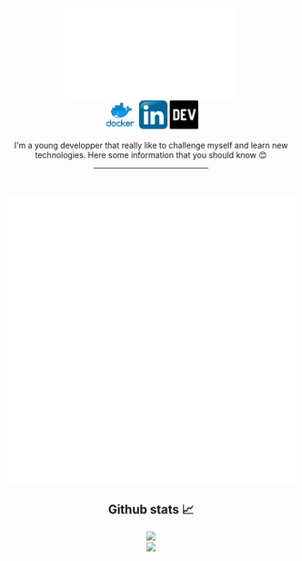 <div align="center">
    <img src="presentation.svg">
    <br>
    <a href=""><img src="logos/docker.png" height="50"/></a>
    <a href=""><img src="logos/linkedinLogo.png" height="50"/></a>
    <a href=""><img src="logos/devto.png" height="50"/></a>
</div>

<br/>
<div align="center">
I'm a young developper that really like to challenge myself and learn new technologies. Here some information that you should know  😊
<hr width=40%>
</div>
<br/><br/>
<div align="center">
    <img src="description.svg">
</div>

<div align="center">
    <h2> Github stats 📈</h2>
    <img src="https://github-readme-stats.vercel.app/api?username=ricm55&show_icons=true&theme=dark" />
    <br/>
    <img src="https://github-readme-stats.vercel.app/api/top-langs/?username=ricm55&theme=dark" />
</div>

